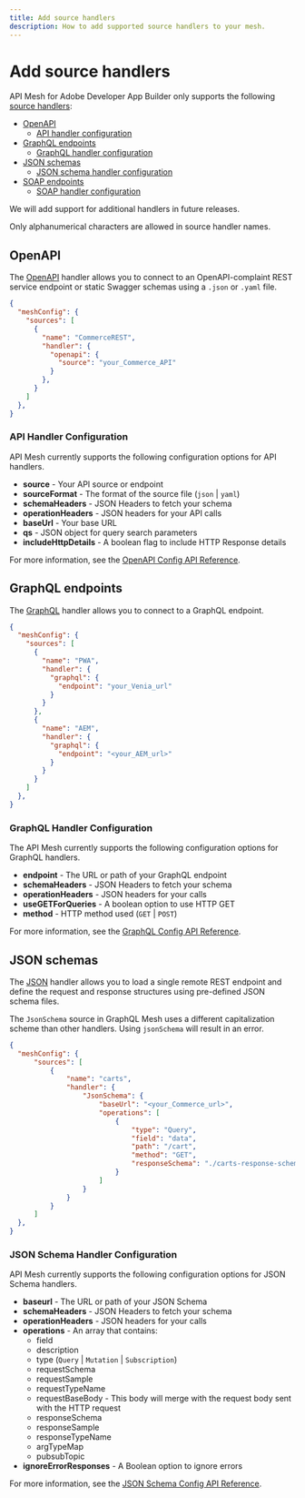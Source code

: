```yaml
---
title: Add source handlers
description: How to add supported source handlers to your mesh. 
---
```


# Add source handlers

API Mesh for Adobe Developer App Builder only supports the following [source handlers]:

-  [OpenAPI](#openapi)
   -  [API handler configuration](#api-handler-configuration)
-  [GraphQL endpoints](#graphql-endpoints)
   -  [GraphQL handler configuration](#graphql-handler-configuration)
-  [JSON schemas](#json-schemas)
   -  [JSON schema handler configuration](#json-schema-handler-configuration)
-  [SOAP endpoints](../reference/handlers/soap.md)
   -  [SOAP handler configuration](../reference/handlers/soap.md#config-api-reference)

<InlineAlert variant="info" slots="text"/>

We will add support for additional handlers in future releases.

<InlineAlert variant="warning" slots="text"/>

Only alphanumerical characters are allowed in source handler names.

## OpenAPI

The [OpenAPI] handler allows you to connect to an OpenAPI-complaint REST service endpoint or static Swagger schemas using a `.json` or `.yaml` file.

```json
{
  "meshConfig": {
    "sources": [
      {
        "name": "CommerceREST",
        "handler": {
          "openapi": {
            "source": "your_Commerce_API"
          }
        },
      }
    ]
  },
}
```

### API Handler Configuration

API Mesh currently supports the following configuration options for API handlers.

-  **source** - Your API source or endpoint
-  **sourceFormat** - The format of the source file (`json` | `yaml`)
-  **schemaHeaders** - JSON Headers to fetch your schema
-  **operationHeaders** - JSON headers for your API calls
-  **baseUrl** - Your base URL
-  **qs** - JSON object for query search parameters
-  **includeHttpDetails** - A boolean flag to include HTTP Response details

<InlineAlert variant="info" slots="text"/>

For more information, see the [OpenAPI Config API Reference].

## GraphQL endpoints

The [GraphQL] handler allows you to connect to a GraphQL endpoint.

```json
{
  "meshConfig": {
    "sources": [
      {
        "name": "PWA",
        "handler": {
          "graphql": {
            "endpoint": "your_Venia_url"
          }
        }
      },
      {
        "name": "AEM",
        "handler": {
          "graphql": {
            "endpoint": "<your_AEM_url>"
          }
        }
      }
    ]
  },
}
```

### GraphQL Handler Configuration

 The API Mesh currently supports the following configuration options for GraphQL handlers.

-  **endpoint** - The URL or path of your GraphQL endpoint
-  **schemaHeaders** - JSON Headers to fetch your schema
-  **operationHeaders** - JSON headers for your calls
-  **useGETForQueries** - A boolean option to use HTTP GET
-  **method** - HTTP method used (`GET` | `POST`)

<InlineAlert variant="info" slots="text"/>

For more information, see the [GraphQL Config API Reference].

## JSON schemas

The [JSON] handler allows you to load a single remote REST endpoint and define the request and response structures using pre-defined JSON schema files.

<InlineAlert variant="warning" slots="text"/>

The `JsonSchema` source in GraphQL Mesh uses a different capitalization scheme than other handlers. Using `jsonSchema` will result in an error.

```json
{
  "meshConfig": {
      "sources": [
          {
              "name": "carts",
              "handler": {
                  "JsonSchema": {
                      "baseUrl": "<your_Commerce_url>",
                      "operations": [
                          {
                              "type": "Query",
                              "field": "data",
                              "path": "/cart",
                              "method": "GET",
                              "responseSchema": "./carts-response-schema.json"
                          }
                      ]
                  }
              }
          }
      ]
  },
}
```

### JSON Schema Handler Configuration

API Mesh currently supports the following configuration options for JSON Schema handlers.

-  **baseurl** - The URL or path of your JSON Schema
-  **schemaHeaders** - JSON Headers to fetch your schema
-  **operationHeaders** - JSON headers for your calls
-  **operations** - An array that contains:
   -  field
   -  description
   -  type (`Query` | `Mutation` | `Subscription`)
   -  requestSchema
   -  requestSample
   -  requestTypeName
   -  requestBaseBody - This body will merge with the request body sent with the HTTP request
   -  responseSchema
   -  responseSample
   -  responseTypeName
   -  argTypeMap
   -  pubsubTopic
-  **ignoreErrorResponses** - A Boolean option to ignore errors

<InlineAlert variant="info" slots="text"/>

For more information, see the [JSON Schema Config API Reference].

<!-- Link Definitions -->

[GraphQL Mesh]: getting-started.md
[source handlers]: source-handlers.md
[header]: headers.md
[OpenAPI]: /reference/handlers/openapi.md
[GraphQL]: /reference/handlers/graphql.md
[JSON]: /reference/handlers/json-schema.md
[OpenAPI Config API Reference]: /reference/handlers/openapi.md#config-api-reference
[GraphQL Config API Reference]: /reference/handlers/graphql.md#config-api-reference
[JSON Schema Config API Reference]: /reference/handlers/json-schema.md#config-api-reference
